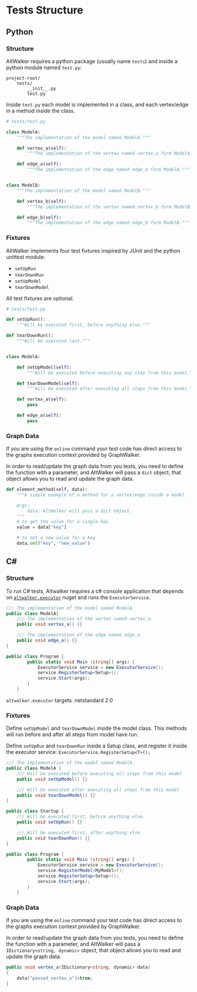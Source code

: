 # Tests Structure

## Python

### Structure

AltWalker requires a python package (usually name ``tests``) and inside a
python module named ``test.py``:

```
project-root/
    tests/
        __init__.py
        test.py
```

Inside `test.py` each model is implemented in a class, and each
vertex/edge in a method inside the class.

```python
# tests/test.py

class ModelA:
    """The implementation of the model named ModelA."""

    def vertex_a(self):
        """The implementation of the vertex named vertex_a form ModelA."""

    def edge_a(self):
        """The implementation of the edge named edge_a form ModelA."""


class ModelB:
    """The implementation of the model named ModelB."""

    def vertex_b(self):
        """The implementation of the vertex named vertex_b form ModelB."""

    def edge_b(self):
        """The implementation of the edge named edge_b form ModelB."""
```

### Fixtures

AltWalker implements four test fixtures inspired by JUnit and the python unittest
module:

* `setUpRun`
* `tearDownRun`
* `setUpModel`
* `tearDownModel`

All test fixtures are optional.

```python
# tests/test.py

def setUpRun():
    """Will be executed first, before anything else."""

def tearDownRun():
    """Will be executed last."""


class ModelA:

    def setUpModel(self):
        """Will be executed before executing any step from this model."""

    def tearDownModel(self):
        """Will be executed after executing all steps from this model."""

    def vertex_a(self):
        pass

    def edge_a(self):
        pass
```

### Graph Data

If you are using the `online` command your test code has direct access to the  graphs
execution context provided by GraphWalker.

In order to read/update the graph data from you tests, you need to define the function with
a parameter, and AltWalker will pass a `dict` object,
that object allows you to read and update the graph data.

```python
def element_method(self, data):
    """A simple example of a method for a vertex/edge inside a model.

    Args:
        data: AltWalker will pass a dict object.
    """
    # to get the value for a single key
    value = data["key"]

    # to set a new value for a key
    data.set("key", "new_value")
```

## C#

### Structure

To run C# tests, Altwalker requires a c# console application that depends on [`altwalker.executor`](https://gitlab.com/altom/altwalker/dotnet-executor) nuget and runs the `ExecutorService`.


```c#
/// The implementation of the model named ModelA.
public class ModelA{
    /// The implementation of the vertex named vertex_a.
    public void vertex_a() {}

    /// The implementation of the edge named edge_a
    public void edge_a() {}
}

public class Program {
        public static void Main (string[] args) {
            ExecutorService service = new ExecutorService();
            service.RegisterSetup<Setup>();
            service.Start(args);
        }
    }
```
`altwalker.executor` targets .netstandard 2.0

### Fixtures

Define `setUpModel`  and `tearDownModel` inside the model class. This methods will run before and after all steps from model have run.

Define `setUpRun` and `tearDownRun` inside a Setup class, and register it inside the executor service: `ExecutorService.RegisterSetup<T>();`


```c#
/// The implementation of the model named ModelA.
public class ModelA {
    /// Will be executed before executing all steps from this model
    public void setUpModel() {}

    /// Will be executed after executing all steps from this model
    public void tearDownModel() {}
}

public class Startup {
    /// Will be executed first, before anything else.
    public void setUpRun() {}

    /// Will be executed first, after anything else.
    public void tearDownRun() {}
}

public class Program {
        public static void Main (string[] args) {
            ExecutorService service = new ExecutorService();
            service.RegisterModel<MyModel>();
            service.RegisterSetup<Setup>();
            service.Start(args);
        }
    }
```

### Graph Data

If you are using the `online` command your test code has direct access to the  graphs
execution context provided by GraphWalker.

In order to read/update the graph data from you tests, you need to define the function with
a parameter, and AltWalker will pass a `IDictionary<string, dynamic>` object,
that object allows you to read and update the graph data.

```c#
public void vertex_a(IDictionary<string, dynamic> data)
{
    data["passed_vertex_a"]=true;
}
```
